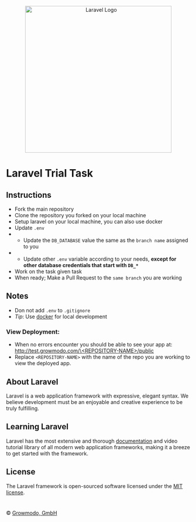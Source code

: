 <p align="center"><a href="https://laravel.com" target="_blank"><img src="https://raw.githubusercontent.com/laravel/art/master/logo-lockup/5%20SVG/2%20CMYK/1%20Full%20Color/laravel-logolockup-cmyk-red.svg" width="400" alt="Laravel Logo"></a></p>

# Laravel Trial Task

## Instructions
 - Fork the main repository
 - Clone the repository you forked on your local machine
 - Setup laravel on your local machine, you can also use docker
 - Update `.env`
 - - Update the `DB_DATABASE` value the same as the `branch name` assigned to you
 - - Update other `.env` variable according to your needs, **except for other database credentials that start with `DB_*`**
 - Work on the task given task
 - When ready; Make a Pull Request to the `same branch` you are working

## Notes
 - Don not add `.env` to `.gitignore`
 - _Tip_: Use [docker](https://www.docker.com) for local development

### View Deployment:
- When no errors encounter you should be able to see your app at: [http://test.growmodo.com/\<REPOSITORY-NAME\>/public](http://test.growmodo.com/REPOSITORY-NAME/public)
- Replace `<REPOSITORY-NAME>` with the name of the repo you are working to view the deployed app.

## About Laravel

Laravel is a web application framework with expressive, elegant syntax. We believe development must be an enjoyable and creative experience to be truly fulfilling.

## Learning Laravel

Laravel has the most extensive and thorough [documentation](https://laravel.com/docs) and video tutorial library of all modern web application frameworks, making it a breeze to get started with the framework.
## License

The Laravel framework is open-sourced software licensed under the [MIT license](https://opensource.org/licenses/MIT).

#

&copy; [Growmodo, GmbH](https://growmodo.com)
